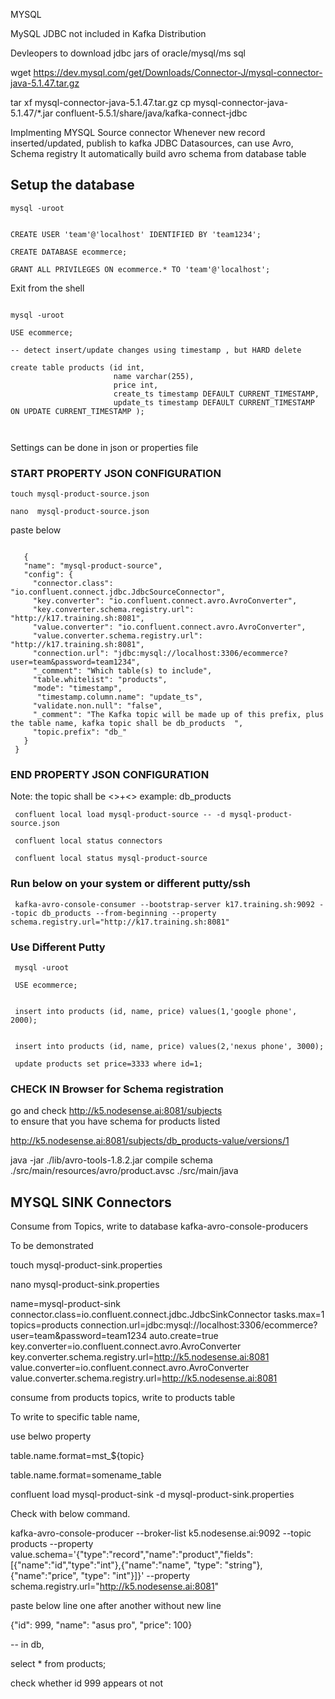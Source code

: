 MYSQL

MySQL JDBC not included in Kafka Distribution

Devleopers to download jdbc jars of oracle/mysql/ms sql


wget https://dev.mysql.com/get/Downloads/Connector-J/mysql-connector-java-5.1.47.tar.gz

tar xf mysql-connector-java-5.1.47.tar.gz
cp mysql-connector-java-5.1.47/*.jar confluent-5.5.1/share/java/kafka-connect-jdbc


                       
Implmenting MYSQL Source connector
 Whenever new record inserted/updated, publish to kafka
 JDBC Datasources, can use Avro, Schema registry
 It automatically build avro schema from database table
 
 
## Setup the database 

```
mysql -uroot


CREATE USER 'team'@'localhost' IDENTIFIED BY 'team1234';

CREATE DATABASE ecommerce; 

GRANT ALL PRIVILEGES ON ecommerce.* TO 'team'@'localhost';

```

Exit from the shell

```

mysql -uroot

USE ecommerce;

-- detect insert/update changes using timestamp , but HARD delete

create table products (id int, 
                       name varchar(255), 
                       price int, 
                       create_ts timestamp DEFAULT CURRENT_TIMESTAMP, 
                       update_ts timestamp DEFAULT CURRENT_TIMESTAMP ON UPDATE CURRENT_TIMESTAMP );
                       
             
```             
Settings can be done in json or properties file

### START PROPERTY JSON CONFIGURATION
 
``` 
touch mysql-product-source.json
 
nano  mysql-product-source.json
```   
   paste below
```

   {
   "name": "mysql-product-source",
   "config": {
     "connector.class": "io.confluent.connect.jdbc.JdbcSourceConnector",
     "key.converter": "io.confluent.connect.avro.AvroConverter",
     "key.converter.schema.registry.url": "http://k17.training.sh:8081",
     "value.converter": "io.confluent.connect.avro.AvroConverter",
     "value.converter.schema.registry.url": "http://k17.training.sh:8081",
     "connection.url": "jdbc:mysql://localhost:3306/ecommerce?user=team&password=team1234",
     "_comment": "Which table(s) to include",
     "table.whitelist": "products",
     "mode": "timestamp",
      "timestamp.column.name": "update_ts",
     "validate.non.null": "false",
     "_comment": "The Kafka topic will be made up of this prefix, plus the table name, kafka topic shall be db_products  ",
     "topic.prefix": "db_"
   }
 }   

``` 
 
### END PROPERTY JSON CONFIGURATION


 Note: the topic shall be <<PREFIX>>+<<TableName>> example: db_products
 
``` 
 confluent local load mysql-product-source -- -d mysql-product-source.json
 
 confluent local status connectors
 
 confluent local status mysql-product-source
``` 

### Run below on your system or different putty/ssh

```
 kafka-avro-console-consumer --bootstrap-server k17.training.sh:9092 --topic db_products --from-beginning --property schema.registry.url="http://k17.training.sh:8081"
```

### Use Different Putty 

```
 mysql -uroot
 
 USE ecommerce;


 insert into products (id, name, price) values(1,'google phone', 2000); 
 
 
 insert into products (id, name, price) values(2,'nexus phone', 3000); 
 
 update products set price=3333 where id=1; 

``` 

### CHECK IN Browser for Schema registration


 go and check http://k5.nodesense.ai:8081/subjects  
 to ensure that you have schema for products listed
 
 http://k5.nodesense.ai:8081/subjects/db_products-value/versions/1
 
  
  java -jar ./lib/avro-tools-1.8.2.jar compile schema ./src/main/resources/avro/product.avsc ./src/main/java

## MYSQL SINK Connectors
  Consume from Topics, write to database
  kafka-avro-console-producers
  
  To be demonstrated
  
   
touch  mysql-product-sink.properties

nano  mysql-product-sink.properties

name=mysql-product-sink
connector.class=io.confluent.connect.jdbc.JdbcSinkConnector
tasks.max=1
topics=products
connection.url=jdbc:mysql://localhost:3306/ecommerce?user=team&password=team1234
auto.create=true
key.converter=io.confluent.connect.avro.AvroConverter
key.converter.schema.registry.url=http://k5.nodesense.ai:8081
value.converter=io.confluent.connect.avro.AvroConverter
value.converter.schema.registry.url=http://k5.nodesense.ai:8081


consume from products topics, write to products table

To write  to specific table name,

use belwo property

table.name.format=mst_${topic}

table.name.format=somename_table


confluent load mysql-product-sink -d  mysql-product-sink.properties

Check with below command.

kafka-avro-console-producer --broker-list k5.nodesense.ai:9092 --topic products --property value.schema='{"type":"record","name":"product","fields":[{"name":"id","type":"int"},{"name":"name", "type": "string"}, {"name":"price", "type": "int"}]}'  --property schema.registry.url="http://k5.nodesense.ai:8081"
   

paste below line one after another without new line

{"id": 999, "name": "asus pro", "price": 100}


-- in db,

select * from products;

check whether id 999 appears ot not
